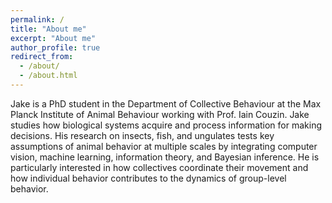 ```yaml
---
permalink: /
title: "About me"
excerpt: "About me"
author_profile: true
redirect_from: 
  - /about/
  - /about.html
---
```


Jake is a PhD student in the Department of Collective Behaviour at the Max Planck Institute of Animal Behaviour working with Prof. Iain Couzin. Jake studies how biological systems acquire and process information for making decisions. His research on insects, fish, and ungulates tests key assumptions of animal behavior at multiple scales by integrating computer vision, machine learning, information theory, and Bayesian inference. He is particularly interested in how collectives coordinate their movement and how individual behavior contributes to the dynamics of group-level behavior.



